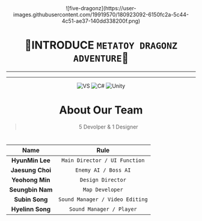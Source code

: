 <div align="center">
![five-dragonz](https://user-images.githubusercontent.com/19919570/180923092-6150fc2a-5c44-4c51-ae37-140dd338200f.png)

# 🔳INTRODUCE `METATOY DRAGONZ ADVENTURE`🔳
---
***
![VS](https://img.shields.io/badge/Visual%20Studio-5C2D91?style=flat-square&logo=VisualStudio&logoColor=white) ![C#](https://img.shields.io/badge/C%20Sharp-239120?style=flat-square&logo=CSharp&logoColor=white) ![Unity](https://img.shields.io/badge/Unity%202D-222324?style=flat-square&logo=Unity&logoColor=white)
#
#
# About Our Team
> 5 Devolper & 1 Designer
#
Name | Rule                                                         
:---:|:---:
 __HyunMin Lee__ |`Main Director / UI Function` 
__Jaesung Choi__ | `Enemy AI / Boss AI`
__Yeohong Min__ | `Design Director`
__Seungbin Nam__ | `Map Developer`
__Subin Song__ | `Sound Manager / Video Editing`
__Hyelinn Song__ | `Sound Manager / Player`

</div>
